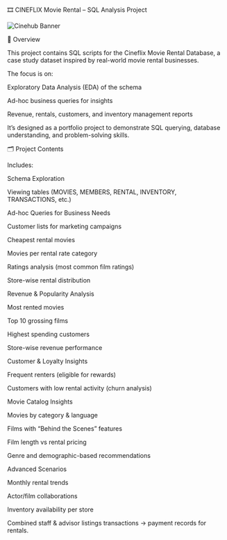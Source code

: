🎞 CINEFLIX Movie Rental – SQL Analysis Project

![Cinehub Banner](https://mars-images.imgix.net/seobot/filmgrail.com/658a324a896bdc25cc34dfde-5a45cbc3254de9016c096e1d7dafd6d2.png?auto=compress)

📌 Overview

  This project contains SQL scripts for the Cineflix Movie Rental Database, a case study dataset inspired by real-world movie rental businesses.
  
  The focus is on:
  
  Exploratory Data Analysis (EDA) of the schema
  
  Ad-hoc business queries for insights
  
  Revenue, rentals, customers, and inventory management reports
  
  It’s designed as a portfolio project to demonstrate SQL querying, database understanding, and problem-solving skills.

🗂️ Project Contents

  Includes:
  
  Schema Exploration
  
  Viewing tables (MOVIES, MEMBERS, RENTAL, INVENTORY, TRANSACTIONS, etc.)
  
  Ad-hoc Queries for Business Needs
  
  Customer lists for marketing campaigns
  
  Cheapest rental movies
  
  Movies per rental rate category
  
  Ratings analysis (most common film ratings)
  
  Store-wise rental distribution
  
  Revenue & Popularity Analysis
  
  Most rented movies
  
  Top 10 grossing films
  
  Highest spending customers
  
  Store-wise revenue performance
  
  Customer & Loyalty Insights
  
  Frequent renters (eligible for rewards)
  
  Customers with low rental activity (churn analysis)
  
  Movie Catalog Insights
  
  Movies by category & language
  
  Films with “Behind the Scenes” features
  
  Film length vs rental pricing
  
  Genre and demographic-based recommendations
  
  Advanced Scenarios
  
  Monthly rental trends
  
  Actor/film collaborations
  
  Inventory availability per store
  
  Combined staff & advisor listings
  transactions → payment records for rentals.
